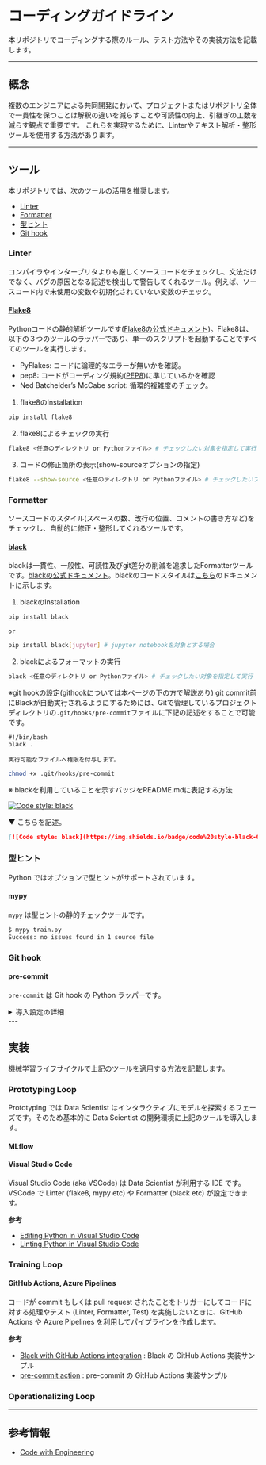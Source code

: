 # コーディングガイドライン

本リポジトリでコーディングする際のルール、テスト方法やその実装方法を記載します。

---
## 概念
複数のエンジニアによる共同開発において、プロジェクトまたはリポジトリ全体で一貫性を保つことは解釈の違いを減らすことや可読性の向上、引継ぎの工数を減らす観点で重要です。
これらを実現するために、Linterやテキスト解析・整形ツールを使用する方法があります。

---
## ツール
本リポジトリでは、次のツールの活用を推奨します。

- [Linter](#linter)
- [Formatter](#formatter)
- [型ヒント](#型ヒント)
- [Git hook](#git-hook)

### Linter
コンパイラやインタープリタよりも厳しくソースコードをチェックし、文法だけでなく、バグの原因となる記述を検出して警告してくれるツール。例えば、ソースコード内で未使用の変数や初期化されていない変数のチェック。

#### <u>Flake8</u>
Pythonコードの静的解析ツールです([Flake8の公式ドキュメント](https://flake8.pycqa.org/en/latest/#))。Flake8は、以下の３つのツールのラッパーであり、単一のスクリプトを起動することですべてのツールを実行します。

- PyFlakes: コードに論理的なエラーが無いかを確認。
- pep8: コードがコーディング規約([PEP8](https://pep8.readthedocs.io/en/latest/))に準じているかを確認
- Ned Batchelder’s McCabe script: 循環的複雑度のチェック。
1. flake8のInstallation
```sh
pip install flake8
```
2. flake8によるチェックの実行
```sh
flake8 <任意のディレクトリ or Pythonファイル> # チェックしたい対象を指定して実行
```
3. コードの修正箇所の表示(show-sourceオプションの指定)
```sh
flake8 --show-source <任意のディレクトリ or Pythonファイル> # チェックしたいファイルを指定して実行
```


### Formatter
ソースコードのスタイル(スペースの数、改行の位置、コメントの書き方など)をチェックし、自動的に修正・整形してくれるツールです。

#### <u>black</u>
blackは一貫性、一般性、可読性及びgit差分の削減を追求したFormatterツールです。[blackの公式ドキュメント](https://black.readthedocs.io/en/stable/index.html)。blackのコードスタイルは[こちら](https://black.readthedocs.io/en/stable/the_black_code_style/current_style.html)のドキュメントに示します。
1. blackのInstallation
```sh
pip install black
```
    or
```sh
pip install black[jupyter] # jupyter notebookを対象とする場合
```
2. blackによるフォーマットの実行
```sh
black <任意のディレクトリ or Pythonファイル> # チェックしたい対象を指定して実行
```
※git hookの設定(githookについては本ページの下の方で解説あり)
git commit前にBlackが自動実行されるようにするためには、Gitで管理しているプロジェクトディレクトリの`.git/hooks/pre-commit`ファイルに下記の記述をすることで可能です。
```sh:pre-commit
#!/bin/bash
black .
```
    実行可能なファイルへ権限を付与します。
```sh
chmod +x .git/hooks/pre-commit
```


※ blackを利用していることを示すバッジをREADME.mdに表記する方法

[![Code style: black](https://img.shields.io/badge/code%20style-black-000000.svg)](https://github.com/psf/black)

▼ こちらを記述。
```md
[![Code style: black](https://img.shields.io/badge/code%20style-black-000000.svg)](https://github.com/psf/black)
```

### 型ヒント
Python ではオプションで型ヒントがサポートされています。
#### mypy

`mypy` は型ヒントの静的チェックツールです。

```bash
$ mypy train.py
Success: no issues found in 1 source file
```

### Git hook
#### pre-commit
`pre-commit` は Git hook の Python ラッパーです。

<details>
<summary>導入設定の詳細</summary>
<br/>
- パッケージのインストール

```bash
$ pip install pre-commit
```

- サンプルの設定ファイルの生成

```bash
$ pre-commit sample-config > .pre-commit-config.yaml
```

- git hook へのインストール

```bash
$ pre-commit install
```

- 設定 (.pre-commit-config.yaml)

```yml
repos:
# サンプルで生成されるもの (pre-commit sample-config > .pre-commit-config.yaml)
-   repo: https://github.com/pre-commit/pre-commit-hooks
    rev: v4.3.0
    hooks:
    -   id: trailing-whitespace
    - id: no-commit-to-branch
        args: [--branch, main]
    -   id: end-of-file-fixer
    -   id: check-yaml
    -   id: check-added-large-files
```

- 実行

```bash
$ git commit -m "pre-commit demo"
[WARNING] Unstaged files detected.
[INFO] Stashing unstaged files to /home/vscode/.cache/pre-commit/patch1666333249-14074.
trim trailing whitespace.................................................Passed
don't commit to branch...................................................Passed
fix end of files.........................................................Passed
check yaml...............................................................Passed
check for added large files..............................................Passed
[INFO] Restored changes from /home/vscode/.cache/pre-commit/patch1666333249-14074.
[coding-guideline-v1 c101751] pre-commit demo
 2 files changed, 19 insertions(+), 20 deletions(-)
```
#### 参考
- [Git hooks](https://git-scm.com/book/en/v2/Customizing-Git-Git-Hooks)
- [pre-commit](https://pre-commit.com/)

</details>
---

## 実装
機械学習ライフサイクルで上記のツールを適用する方法を記載します。

### Prototyping Loop
Prototyping では Data Scientist はインタラクティブにモデルを探索するフェーズです。そのため基本的に Data Scientist の開発環境に上記のツールを導入します。
#### MLflow

#### Visual Studio Code
Visual Studio Code (aka VSCode) は Data Scientist が利用する IDE です。VSCode で Linter (flake8, mypy etc) や Formatter (black etc) が設定できます。

**参考**
- [Editing Python in Visual Studio Code](https://code.visualstudio.com/docs/python/editing)
- [Linting Python in Visual Studio Code](https://code.visualstudio.com/docs/python/linting)



### Training Loop
#### GitHub Actions, Azure Pipelines
コードが commit もしくは pull request されたことをトリガーにしてコードに対する処理やテスト (Linter, Formatter, Test) を実施したいときに、GitHub Actions や Azure Pipelines を利用してパイプラインを作成します。

**参考**
- [Black with GitHub Actions integration](https://black.readthedocs.io/en/stable/integrations/github_actions.html) : Black の GitHub Actions 実装サンプル
- [pre-commit action](https://github.com/pre-commit/action) : pre-commit の GitHub Actions 実装サンプル


### Operationalizing Loop

---

## 参考情報
- [Code with Engineering](https://microsoft.github.io/code-with-engineering-playbook/)
